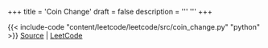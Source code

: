 +++
title = 'Coin Change'
draft = false
description =  '''
'''
+++

{{< include-code "content/leetcode/leetcode/src/coin_change.py" "python" >}}
[Source](https://github.com/grind-rip/leetcode/blob/master/src/coin_change.py) | [LeetCode](https://leetcode.com/problems/coin-change)

